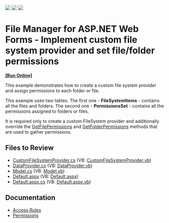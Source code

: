 <!-- default badges list -->
![](https://img.shields.io/endpoint?url=https://codecentral.devexpress.com/api/v1/VersionRange/128554594/17.2.3%2B)
[![](https://img.shields.io/badge/Open_in_DevExpress_Support_Center-FF7200?style=flat-square&logo=DevExpress&logoColor=white)](https://supportcenter.devexpress.com/ticket/details/T554282)
[![](https://img.shields.io/badge/📖_How_to_use_DevExpress_Examples-e9f6fc?style=flat-square)](https://docs.devexpress.com/GeneralInformation/403183)
<!-- default badges end -->

# File Manager for ASP.NET Web Forms - Implement custom file system provider and set file/folder permissions

<!-- run online -->
**[[Run Online]](https://codecentral.devexpress.com/t554282/)**
<!-- run online end -->

This example demonstrates how to create a custom file system provider and assign permissions to each folder or file. 

This example uses two tables. The first one - **FileSystemItems** - contains all the files and folders. The second one - **PermissionsSet** - contains all the permissions assigned to folders or files.

It is required only to create a custom FileSystem provider and additionally override the [GetFilePermissions](https://docs.devexpress.com/AspNet/DevExpress.Web.FileSystemProviderBase.GetFilePermissions(DevExpress.Web.FileManagerFile)) and [GetFolderPermissions](https://docs.devexpress.com/AspNet/DevExpress.Web.FileSystemProviderBase.GetFolderPermissions(DevExpress.Web.FileManagerFolder)) methods that are used to gather permissions.

## Files to Review

- [CustomFileSystemProvider.cs](./CS/App_Code/CustomFileSystemProvider.cs) (VB: [CustomFileSystemProvider.vb](./VB/App_Code/CustomFileSystemProvider.vb))
- [DataProvider.cs](./CS/App_Code/DataProvider.cs) (VB: [DataProvider.vb](./VB/App_Code/DataProvider.vb))
- [Model.cs](./CS/App_Code/Model.cs) (VB: [Model.vb](./VB/App_Code/Model.vb))
- [Default.aspx](./CS/Default.aspx) (VB: [Default.aspx](./VB/Default.aspx))
- [Default.aspx.cs](./CS/Default.aspx.cs) (VB: [Default.aspx.vb](./VB/Default.aspx.vb))

## Documentation

- [Access Rules](https://docs.devexpress.com/AspNet/119542/components/file-management/file-manager/concepts/access-control-overview/access-rules)
- [Permissions](https://docs.devexpress.com/AspNet/119543/components/file-management/file-manager/concepts/access-control-overview/permissions)
